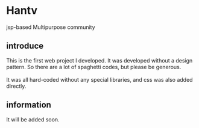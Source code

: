 # Hantv
jsp-based Multipurpose community

## introduce
This is the first web project I developed. It was developed without a design pattern. So there are a lot of spaghetti codes, but please be generous.\
\
It was all hard-coded without any special libraries, and css was also added directly.

## information
It will be added soon.
